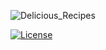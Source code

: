 

![Delicious_Recipes](https://github.com/[alfonsosargiottoITEC]/[recipes-efi]/blob/[master]/logoDR.png?raw=true)

<p align="center">

<a href="https://packagist.org/packages/laravel/framework"><img src="https://poser.pugx.org/laravel/framework/license.svg" alt="License"></a>
</p>


